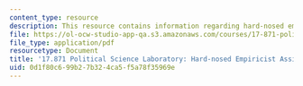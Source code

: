 ```yaml
---
content_type: resource
description: This resource contains information regarding hard-nosed empiricist assignment
file: https://ol-ocw-studio-app-qa.s3.amazonaws.com/courses/17-871-political-science-laboratory-spring-2012/0d1f80c699b27b324ca5f5a78f35969e_MIT17_871S12_Hard-nosed.pdf
file_type: application/pdf
resourcetype: Document
title: '17.871 Political Science Laboratory: Hard-nosed Empiricist Assignment'
uid: 0d1f80c6-99b2-7b32-4ca5-f5a78f35969e
---
```

